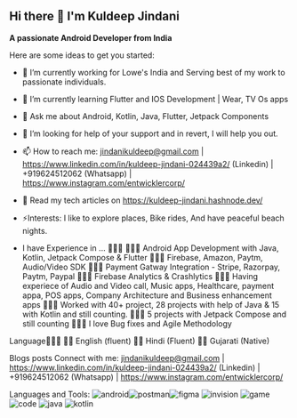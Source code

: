## Hi there 👋 I'm Kuldeep Jindani

**A passionate Android Developer from India**

Here are some ideas to get you started:

- 🔭 I’m currently working for Lowe's India and Serving best of my work to passionate individuals.
- 🌱 I’m currently learning Flutter and IOS Development | Wear, TV Os apps
- 💬 Ask me about Android, Kotlin, Java, Flutter, Jetpack Components
- 🤔 I’m looking for help of your support and in revert, I will help you out.
- 📫 How to reach me: jindanikuldeep@gmail.com | https://www.linkedin.com/in/kuldeep-jindani-024439a2/ (Linkedin) | +919624512062 (Whatsapp) | https://www.instagram.com/entwicklercorp/
- 📝 Read my tech articles on https://kuldeep-jindani.hashnode.dev/
- ⚡Interests: I like to explore places, Bike rides, And have peaceful beach nights.

- I have Experience in ... 🦸🏾‍♀️
👩🏻‍🚒 Android App Development with Java, Kotlin, Jetpack Compose & Flutter 
👩🏻‍🚒 Firebase, Amazon, Paytm, Audio/Video SDK 
👩🏻‍🚒 Payment Gatway Integration - Stripe, Razorpay, Paytm, Paypal
👩🏻‍🚒 Firebase Analytics & Crashlytics
👩🏻‍🚒 Having experiece of Audio and Video call, Music apps, Healthcare, payment appa, POS apps, Company Architecture and Business enhancement apps
👩🏻‍🚒 Worked with 40+ project, 28 projects with help of Java & 15 with Kotlin and still counting.
👩🏻‍🚒 5 projects with Jetpack Compose and still counting
👩🏻‍🚒 I love Bug fixes and Agile Methodology 


Language👩🏽‍🌾
✍🏼 English (fluent)
🙏🏼 Hindi (Fluent)
🙆🏼 Gujarati (Native)

Blogs posts
Connect with me:
jindanikuldeep@gmail.com | https://www.linkedin.com/in/kuldeep-jindani-024439a2/ (Linkedin) | +919624512062 (Whatsapp) | https://www.instagram.com/entwicklercorp/

Languages and Tools:
![android](https://github.com/Kuldeep-jindani/Kuldeep-jindani/assets/26920131/87512f25-782d-45ab-85a5-a91a1b94dc99)![postman](https://github.com/Kuldeep-jindani/Kuldeep-jindani/assets/26920131/75680657-bc47-4c54-8c46-0b18b20fe47e)![figma](https://github.com/Kuldeep-jindani/Kuldeep-jindani/assets/26920131/a8e188c0-bfc8-4000-85dc-bf3d2b0a12d7)
![invision](https://github.com/Kuldeep-jindani/Kuldeep-jindani/assets/26920131/63ee1c3e-24d9-4bb9-80c1-075257c90c17)
![game](https://github.com/Kuldeep-jindani/Kuldeep-jindani/assets/26920131/f6aeaf28-6d65-4011-8289-3bc6e7209ed7)
![code](https://github.com/Kuldeep-jindani/Kuldeep-jindani/assets/26920131/3d78d41b-3058-4add-9f62-5b1574eb1a3c)
![java](https://github.com/Kuldeep-jindani/Kuldeep-jindani/assets/26920131/ce57a01e-e1ca-4419-ab64-923211bf5957)
![kotlin](https://github.com/Kuldeep-jindani/Kuldeep-jindani/assets/26920131/fa2ec34c-1c55-4e3c-9a8f-32585120c783)

